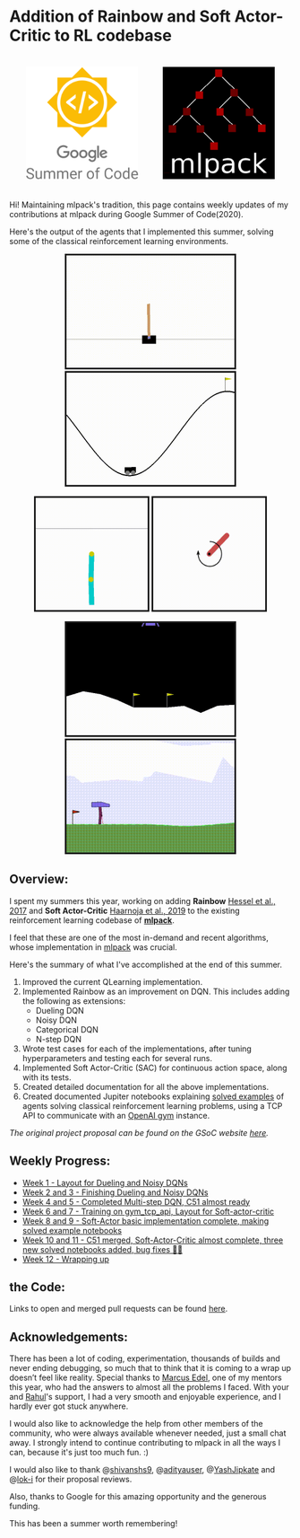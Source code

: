 # Addition of Rainbow and Soft Actor-Critic to RL codebase

<p align="center">
<a href="https://summerofcode.withgoogle.com/"><img style="padding: 20px;" alt="drawing" src="GSoC_logo.png" height="200"></a>
<a href="https://www.mlpack.org/"><img style="padding: 20px;" alt="drawing" src="mlpack.png" height="200"></a>
</p>

Hi! Maintaining mlpack's tradition, this page contains weekly updates of my contributions at mlpack during Google Summer of Code(2020).


Here's the output of the agents that I implemented this summer, solving some of the classical reinforcement learning environments.

<p align="center">
<a href="https://nishantkr18.github.io/GSoC-2020-mlpack/week-01/week-01.html"><img border="3" alt="drawing" src="week-01/solved-cartpole.gif" height="200"></a>
<a href="https://nishantkr18.github.io/GSoC-2020-mlpack/week-08-and-09/week-08-and-09.html"><img border="3" alt="drawing" src="week-08-and-09/output.gif" height="200"></a>
</p>

<p align="center">
<a href="https://nishantkr18.github.io/GSoC-2020-mlpack/week-10-and-11/week-10-and-11.html"><img border="3" alt="drawing" src="week-10-and-11/acrobot.gif" height="200"></a>
<a href="https://nishantkr18.github.io/GSoC-2020-mlpack/week-10-and-11/week-10-and-11.html"><img border="3" alt="drawing" src="week-10-and-11/pendulum.gif" height="200"></a>
</p>

<p align="center">
<a href="https://nishantkr18.github.io/GSoC-2020-mlpack/week-10-and-11/week-10-and-11.html"><img border="3" alt="drawing" src="week-10-and-11/lunar_lander.gif" height="200"></a>
<a href="https://nishantkr18.github.io/GSoC-2020-mlpack/week-12/week-12.html"><img border="3" alt="drawing" src="week-12/final_bipedal.gif" height="200"></a>
</p>


## Overview:
I spent my summers this year, working on adding **Rainbow** [Hessel et al., 2017](https://arxiv.org/abs/1710.02298) and **Soft Actor-Critic** [Haarnoja et al., 2019](https://arxiv.org/abs/1812.05905) to the existing reinforcement learning codebase of **[mlpack](http://mlpack.org/)**.

I feel that these are one of the most in-demand and recent algorithms, whose implementation in [mlpack](http://mlpack.org/) was crucial.

Here's the summary of what I've accomplished at the end of this summer.

1. Improved the current QLearning implementation.
2. Implemented Rainbow as an improvement on DQN. This includes adding the following as extensions:
    - Dueling DQN
    - Noisy DQN
    - Categorical DQN
    - N-step DQN
3. Wrote test cases for each of the implementations, after tuning hyperparameters and testing each for several runs.
4. Implemented Soft Actor-Critic (SAC) for continuous action space, along with its tests.
5. Created detailed documentation for all the above implementations.
6. Created documented Jupiter notebooks explaining [solved examples](https://github.com/mlpack/examples) of agents solving classical reinforcement learning problems, using a TCP API to communicate with an [OpenAI gym](https://gym.openai.com/) instance.

*The original project proposal can be found on the GSoC website [here](https://summerofcode.withgoogle.com/projects/#4766925516701696).*

## Weekly Progress:
- [Week 1  - Layout for Dueling and Noisy DQNs](week-01/week-01.md)
-  [Week 2 and 3  - Finishing Dueling and Noisy DQNs](week-02-and-03/week-02-and-03.md)
- [Week 4 and 5  - Completed Multi-step DQN, C51 almost ready](week-04-and-05/week-04-and-05.md) 
- [Week 6 and 7  - Training on gym_tcp_api, Layout for Soft-actor-critic](week-06-and-07/week-06-and-07.md)
- [Week 8 and 9  - Soft-Actor basic implementation complete, making solved example notebooks](week-08-and-09/week-08-and-09.md)
- [Week 10 and 11  - C51 merged, Soft-Actor-Critic almost complete, three new solved notebooks added, bug fixes 🐛🐛](week-10-and-11/week-10-and-11.md)
- [Week 12 - Wrapping up](week-12/week-12.md)

## the Code:
Links to open and merged pull requests can be found [here](PRs.md).

## Acknowledgements:
There has been a lot of coding, experimentation, thousands of builds and never ending debugging, so much that to think that it is coming to a wrap up doesn’t feel like reality. Special thanks to [Marcus Edel](https://github.com/zoq/), one of my mentors this year, who had the answers to almost all the problems I faced. With your and [Rahul](https://github.com/favre49)'s support, I had a very smooth and enjoyable experience, and I hardly ever got stuck anywhere.

I would also like to acknowledge the help from other members of the community, who were always available whenever needed, just a small chat away. 
I strongly intend to continue contributing to mlpack in all the ways I can, because it's just too much fun. :)

I would also like to thank @[shivanshs9](https://github.com/shivanshs9), @[adityauser](https://github.com/adityauser), @[YashJipkate](https://github.com/YashJipkate) and @[lok-i](https://github.com/lok-i) for their  proposal reviews.

Also, thanks to Google for this amazing opportunity and the generous funding.

This has been a summer worth remembering!
